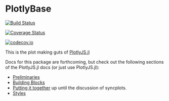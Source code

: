 # PlotlyBase

[![Build Status](https://travis-ci.org/sglyon/PlotlyBase.jl.svg?branch=master)](https://travis-ci.org/sglyon/PlotlyBase.jl)

[![Coverage Status](https://coveralls.io/repos/sglyon/PlotlyBase.jl/badge.svg?branch=master&service=github)](https://coveralls.io/github/sglyon/PlotlyBase.jl?branch=master)

[![codecov.io](http://codecov.io/github/sglyon/PlotlyBase.jl/coverage.svg?branch=master)](http://codecov.io/github/sglyon/PlotlyBase.jl?branch=master)

This is the plot making guts of [PlotlyJS.jl](https://github.com/JuliaPlots/PlotlyJS.jl)

Docs for this package are forthcoming, but check out the following sections of the PlotlyJS.jl docs (or just use PlotlyJS.jl):

- [Preliminaries](http://juliaplots.org/PlotlyJS.jl/stable/basics/)
- [Building Blocks](http://juliaplots.org/PlotlyJS.jl/stable/building_traces_layouts/)
- [Putting it together](http://juliaplots.org/PlotlyJS.jl/stable/syncplots/) up until the discussion of syncplots.
- [Styles](http://juliaplots.org/PlotlyJS.jl/stable/styles/)
